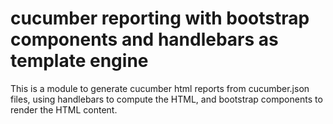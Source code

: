 # cucumber reporting with bootstrap components and handlebars as template engine 

This is a module to generate cucumber html reports from cucumber.json files,
using handlebars to compute the HTML, and bootstrap components to render the HTML content.
